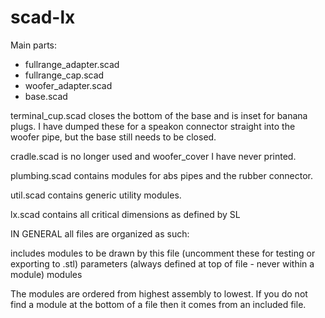 # scad-lx

Main parts:

* fullrange_adapter.scad
* fullrange_cap.scad
* woofer_adapter.scad
* base.scad

terminal_cup.scad closes the bottom of the base and is inset for banana plugs. I have dumped these for a speakon connector straight into the woofer pipe, but the base still needs to be closed.

cradle.scad is no longer used and woofer_cover I have never printed.

plumbing.scad contains modules for abs pipes and the rubber connector.

util.scad contains generic utility modules.

lx.scad contains all critical dimensions as defined by SL

IN GENERAL all files are organized as such:

includes
modules to be drawn by this file (uncomment these for testing or exporting to .stl)
parameters (always defined at top of file - never within a module)
modules

The modules are ordered from highest assembly to lowest. If you do not find a module at the bottom of a file then it comes from an included file.






